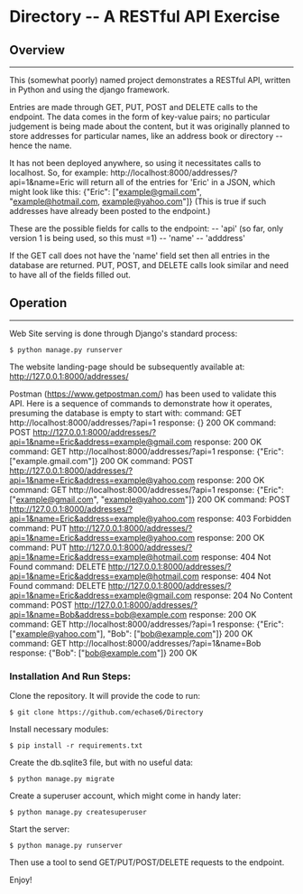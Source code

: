 # Directory -- A RESTful API Exercise


## Overview
----
This (somewhat poorly) named project demonstrates a RESTful API, written in 
Python and using the django framework.

Entries are made through GET, PUT, POST and DELETE calls to the endpoint.
The data comes in the form of key-value pairs; no particular judgement is
being made about the content, but it was originally planned to store addresses
for particular names, like an address book or directory -- hence the name.

It has not been deployed anywhere, so using it necessitates calls to localhost.
So, for example:  http://localhost:8000/addresses/?api=1&name=Eric will return
all of the entries for 'Eric' in a JSON, which might look like this:
{"Eric": ["example@gmail.com", "example@hotmail.com, example@yahoo.com"]}
(This is true if such addresses have already been posted to the endpoint.)

These are the possible fields for calls to the endpoint:
-- 'api' (so far, only version 1 is being used, so this must =1)
-- 'name'
-- 'adddress'

If the GET call does not have the 'name' field set then all entries in the
database are returned.
PUT, POST, and DELETE calls look similar and need to have all of the 
fields filled out.


## Operation
----

Web Site serving is done through Django's standard process:

`$ python manage.py runserver`

The website landing-page should be subsequently available at:
 http://127.0.0.1:8000/addresses/
 
 Postman (https://www.getpostman.com/) has been used to validate this API.
 Here is a sequence of commands to demonstrate how it operates, presuming
 the database is empty to start with:
 command:  GET  http://localhost:8000/addresses/?api=1
 response:  {}  200 OK
 command:  POST http://127.0.0.1:8000/addresses/?api=1&name=Eric&address=example@gmail.com
 response:  200 OK
 command:  GET  http://localhost:8000/addresses/?api=1
 response:  {"Eric": ["example.gmail.com"]}  200 OK
 command:  POST http://127.0.0.1:8000/addresses/?api=1&name=Eric&address=example@yahoo.com
 response:  200 OK
 command:  GET  http://localhost:8000/addresses/?api=1
 response:  {"Eric": ["example@gmail.com", "example@yahoo.com"]}  200 OK
 command:  POST http://127.0.0.1:8000/addresses/?api=1&name=Eric&address=example@yahoo.com
 response:  403 Forbidden
 command:  PUT  http://127.0.0.1:8000/addresses/?api=1&name=Eric&address=example@yahoo.com
 response:  200 OK
 command:  PUT  http://127.0.0.1:8000/addresses/?api=1&name=Eric&address=example@hotmail.com
 response:  404 Not Found
 command:  DELETE  http://127.0.0.1:8000/addresses/?api=1&name=Eric&address=example@hotmail.com
 response:  404 Not Found
 command:  DELETE  http://127.0.0.1:8000/addresses/?api=1&name=Eric&address=example@gmail.com
 response:  204 No Content
 command:  POST http://127.0.0.1:8000/addresses/?api=1&name=Bob&address=bob@example.com
 response:  200 OK
 command:  GET  http://localhost:8000/addresses/?api=1
 response:  {"Eric": ["example@yahoo.com"], "Bob": ["bob@example.com"]}  200 OK
 command:  GET  http://localhost:8000/addresses/?api=1&name=Bob
 response:  {"Bob": ["bob@example.com"]}  200 OK
 
 

### Installation And Run Steps:

Clone the repository.  It will provide the code to run:

`$ git clone https://github.com/echase6/Directory`

Install necessary modules:

`$ pip install -r requirements.txt`

Create the db.sqlite3 file, but with no useful data:

`$ python manage.py migrate`

Create a superuser account, which might come in handy later:

`$ python manage.py createsuperuser`

Start the server:

`$ python manage.py runserver`

Then use a tool to send GET/PUT/POST/DELETE requests to the endpoint.

Enjoy!


